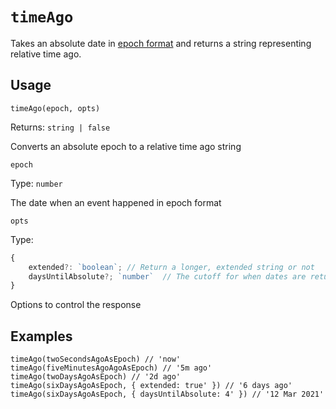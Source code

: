 
# `timeAgo`

Takes an absolute date in [epoch format](https://developer.mozilla.org/en-US/docs/Web/JavaScript/Reference/Global_Objects/Date#description) and returns a string representing relative time ago.

## Usage
`timeAgo(epoch, opts)`

Returns: `string | false`

Converts an absolute epoch to a relative time ago string

`epoch`

Type: `number`

The date when an event happened in epoch format

`opts`

Type:
```typescript
{
	extended?: `boolean`; // Return a longer, extended string or not
    daysUntilAbsolute?; `number`  // The cutoff for when dates are returned in absolute format
}
```

Options to control the response

## Examples
```
timeAgo(twoSecondsAgoAsEpoch) // 'now'
timeAgo(fiveMinutesAgoAgoAsEpoch) // '5m ago'
timeAgo(twoDaysAgoAsEpoch) // '2d ago'
timeAgo(sixDaysAgoAsEpoch, { extended: true' }) // '6 days ago'
timeAgo(sixDaysAgoAsEpoch, { daysUntilAbsolute: 4' }) // '12 Mar 2021'
```

